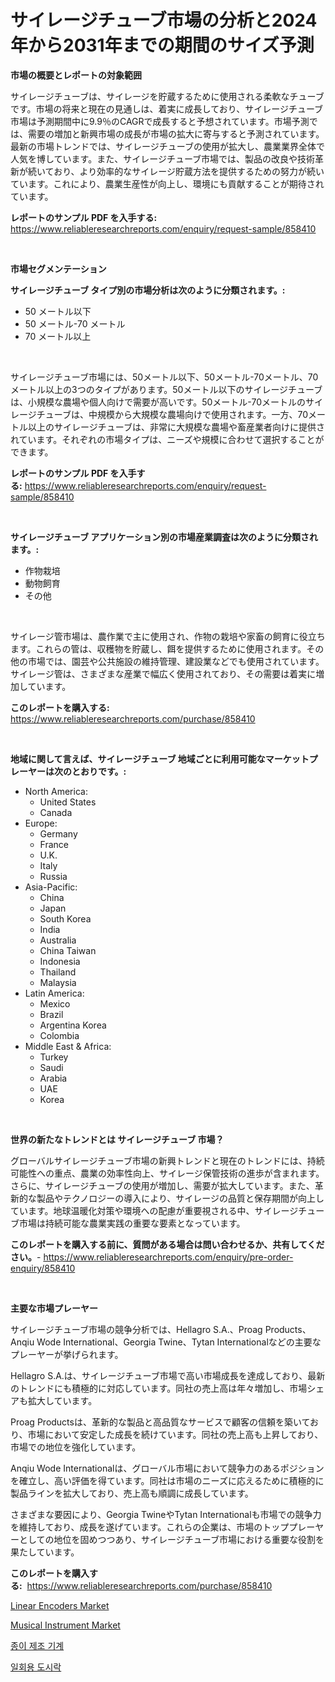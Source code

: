 <p><h1>サイレージチューブ市場の分析と2024年から2031年までの期間のサイズ予測</h1></p><p><strong>市場の概要とレポートの対象範囲</strong></p>
<p><p>サイレージチューブは、サイレージを貯蔵するために使用される柔軟なチューブです。市場の将来と現在の見通しは、着実に成長しており、サイレージチューブ市場は予測期間中に9.9％のCAGRで成長すると予想されています。市場予測では、需要の増加と新興市場の成長が市場の拡大に寄与すると予測されています。最新の市場トレンドでは、サイレージチューブの使用が拡大し、農業業界全体で人気を博しています。また、サイレージチューブ市場では、製品の改良や技術革新が続いており、より効率的なサイレージ貯蔵方法を提供するための努力が続いています。これにより、農業生産性が向上し、環境にも貢献することが期待されています。</p></p>
<p><strong>レポートのサンプル PDF を入手する:</strong> <a href="https://www.reliableresearchreports.com/enquiry/request-sample/858410">https://www.reliableresearchreports.com/enquiry/request-sample/858410</a></p>
<p>&nbsp;</p>
<p><strong>市場セグメンテーション</strong></p>
<p><strong>サイレージチューブ タイプ別の市場分析は次のように分類されます。:</strong></p>
<p><ul><li>50 メートル以下</li><li>50 メートル-70 メートル</li><li>70 メートル以上</li></ul></p>
<p>&nbsp;</p>
<p><p>サイレージチューブ市場には、50メートル以下、50メートル-70メートル、70メートル以上の3つのタイプがあります。50メートル以下のサイレージチューブは、小規模な農場や個人向けで需要が高いです。50メートル-70メートルのサイレージチューブは、中規模から大規模な農場向けで使用されます。一方、70メートル以上のサイレージチューブは、非常に大規模な農場や畜産業者向けに提供されています。それぞれの市場タイプは、ニーズや規模に合わせて選択することができます。</p></p>
<p><strong>レポートのサンプル PDF を入手する:</strong>&nbsp;<a href="https://www.reliableresearchreports.com/enquiry/request-sample/858410">https://www.reliableresearchreports.com/enquiry/request-sample/858410</a></p>
<p>&nbsp;</p>
<p><strong> サイレージチューブ アプリケーション別の市場産業調査は次のように分類されます。:</strong></p>
<p><ul><li>作物栽培</li><li>動物飼育</li><li>その他</li></ul></p>
<p>&nbsp;</p>
<p><p>サイレージ管市場は、農作業で主に使用され、作物の栽培や家畜の飼育に役立ちます。これらの管は、収穫物を貯蔵し、餌を提供するために使用されます。その他の市場では、園芸や公共施設の維持管理、建設業などでも使用されています。サイレージ管は、さまざまな産業で幅広く使用されており、その需要は着実に増加しています。</p></p>
<p><strong>このレポートを購入する:</strong>&nbsp; <a href="https://www.reliableresearchreports.com/purchase/858410">https://www.reliableresearchreports.com/purchase/858410</a></p>
<p>&nbsp;</p>
<p><strong>地域に関して言えば、サイレージチューブ 地域ごとに利用可能なマーケットプレーヤーは次のとおりです。:</strong></p>
<p><ul>
    <li>
        North America:
        <ul>
            <li>United States</li>
            <li>Canada</li>
        </ul>
    </li>
    <li>
        Europe:
        <ul>
            <li>Germany</li>
            <li>France</li>
            <li>U.K.</li>
            <li>Italy</li>
            <li>Russia</li>
        </ul>
    </li>
    <li>
        Asia-Pacific:
        <ul>
            <li>China</li>
            <li>Japan</li>
            <li>South Korea</li>
            <li>India</li>
            <li>Australia</li>
            <li>China Taiwan</li>
            <li>Indonesia</li>
            <li>Thailand</li>
            <li>Malaysia</li>
        </ul>
    </li>
    <li>
        Latin America:
        <ul>
            <li>Mexico</li>
            <li>Brazil</li>
            <li>Argentina Korea</li>
            <li>Colombia</li>
        </ul>
    </li>
    <li>
        Middle East & Africa:
        <ul>
            <li>Turkey</li>
            <li>Saudi</li>
            <li>Arabia</li>
            <li>UAE</li>
            <li>Korea</li>
        </ul>
    </li>
    </ul></p>
<p>&nbsp;</p>
<p><strong>世界の新たなトレンドとは サイレージチューブ 市場？</strong></p>
<p><p>グローバルサイレージチューブ市場の新興トレンドと現在のトレンドには、持続可能性への重点、農業の効率性向上、サイレージ保管技術の進歩が含まれます。さらに、サイレージチューブの使用が増加し、需要が拡大しています。また、革新的な製品やテクノロジーの導入により、サイレージの品質と保存期間が向上しています。地球温暖化対策や環境への配慮が重要視される中、サイレージチューブ市場は持続可能な農業実践の重要な要素となっています。</p></p>
<p><strong>このレポートを購入する前に、質問がある場合は問い合わせるか、共有してください。</strong>- <a href="https://www.reliableresearchreports.com/enquiry/pre-order-enquiry/858410">https://www.reliableresearchreports.com/enquiry/pre-order-enquiry/858410</a></p>
<p>&nbsp;</p>
<p><strong>主要な市場プレーヤー</strong></p>
<p><p>サイレージチューブ市場の競争分析では、Hellagro S.A.、Proag Products、Anqiu Wode International、Georgia Twine、Tytan Internationalなどの主要なプレーヤーが挙げられます。</p><p>Hellagro S.A.は、サイレージチューブ市場で高い市場成長を達成しており、最新のトレンドにも積極的に対応しています。同社の売上高は年々増加し、市場シェアも拡大しています。</p><p>Proag Productsは、革新的な製品と高品質なサービスで顧客の信頼を築いており、市場において安定した成長を続けています。同社の売上高も上昇しており、市場での地位を強化しています。</p><p>Anqiu Wode Internationalは、グローバル市場において競争力のあるポジションを確立し、高い評価を得ています。同社は市場のニーズに応えるために積極的に製品ラインを拡大しており、売上高も順調に成長しています。</p><p>さまざまな要因により、Georgia TwineやTytan Internationalも市場での競争力を維持しており、成長を遂げています。これらの企業は、市場のトッププレーヤーとしての地位を固めつつあり、サイレージチューブ市場における重要な役割を果たしています。</p></p>
<p><strong>このレポートを購入する:</strong>&nbsp;&nbsp;<a href="https://www.reliableresearchreports.com/purchase/858410">https://www.reliableresearchreports.com/purchase/858410</a></p>
<p><p><a href="https://github.com/joannesouthgate/Market-Research-Report-List-2/blob/main/linear-encoders-market.md">Linear Encoders Market</a></p><p><a href="https://github.com/sofayahoo2023/Market-Research-Report-List-3/blob/main/musical-instrument-market.md">Musical Instrument Market</a></p><p><a href="https://github.com/CliftonFisher9067/Market-Research-Report-List-1/blob/main/20447009125.md">종이 제조 기계</a></p><p><a href="https://github.com/fernandotryO5lson96765/Market-Research-Report-List-1/blob/main/51133269126.md">일회용 도시락</a></p></p>